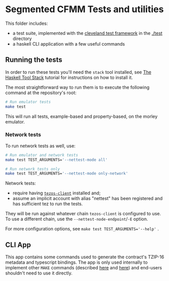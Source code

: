 # Segmented CFMM Tests and utilities

This folder includes:
* a test suite, implemented with the
[cleveland test framework](https://gitlab.com/morley-framework/morley/-/tree/master/code/cleveland)
in the [./test](./test) directory
* a haskell CLI application with a few useful commands


## Running the tests

In order to run these tests you'll need the `stack` tool installed, see
[The Haskell Tool Stack](https://docs.haskellstack.org/en/stable/README/)
tutorial for instructions on how to install it.

The most straightforward way to run them is to execute the following command at the repository's root:

```bash
# Run emulator tests
make test
```

This will run all tests, example-based and property-based, on the morley emulator.

### Network tests

To run network tests as well, use:

```bash
# Run emulator and network tests
make test TEST_ARGUMENTS='--nettest-mode all'

# Run network tests only
make test TEST_ARGUMENTS='--nettest-mode only-network'
```

Network tests:
* require having [`tezos-client`](https://github.com/serokell/tezos-packaging) installed and;
* assume an implicit account with alias "nettest" has been registered and has sufficient tez to run the tests.

They will be run against whatever chain `tezos-client` is configured to use.
To use a different chain, use the `--nettest-node-endpoint`/`-E` option.

For more configuration options, see `make test TEST_ARGUMENTS='--help'` .

## CLI App

This app contains some commands used to generate the contract's TZIP-16 metadata and typescript bindings.
The app is only used internally to implement other `MAKE` commands
(described [here](../README.md) and [here](../typescript/segmented-cfmm/README.md))
and end-users shouldn't need to use it directly.

